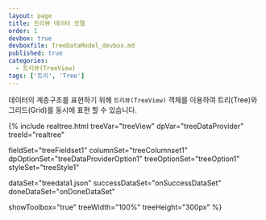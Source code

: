 ```yaml
---
layout: page
title: 트리뷰 데이터 모델
order: 1
devbox: true
devboxfile: TreeDataModel_devbox.md
published: true
categories:
  - 트리뷰(TreeView)
tags: ['트리', 'Tree']
---
```


데이터의 계층구조를 표현하기 위해 `트리뷰(TreeView)` 객체를 이용하여 트리(Tree)와 그리드(Grid)를 동시에 표현 할 수 있습니다.


<script>
  var onSuccessDataSet = function(data, textStatus, jqXHR) {
    treeDataProvider.setRows(data, "tree", true, "", "icon");
  }

  var onDoneDataSet = function() {
    var imgFiles = [
                  "kr.png",
                  "br.png",
                  "fr.png",
                  "mx.png",
                  "pt.png",
                  "es.png",
                  "gb.png",
                  "us.png",
                  "ve.png"
      ];
      var imageList = new RealGridJS.ImageList("images", "{{"/resource/image/smallflag/" | prepend: site.baseurl}}");

      imageList.addUrls(imgFiles);
      treeView.registerImageList(imageList);

      treeView.setTreeOptions({
          iconImages: imageList.getName(),
          iconWidth: 20
      });
  }
</script>

{% include realtree.html
  treeVar="treeView"
  dpVar="treeDataProvider"
  treeId="realtree"

  fieldSet="treeFieldset1"
  columnSet="treeColumnset1"
  dpOptionSet="treeDataProviderOption1"
  treeOptionSet="treeOption1"
  styleSet="treeStyle1"

  dataSet="treedata1.json"
  successDataSet="onSuccessDataSet"
  doneDataSet="onDoneDataSet"

  showToolbox="true"
  treeWidth="100%"
  treeHeight="300px" %}
